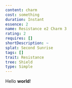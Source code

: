 ```yaml
---
content: charm
cost: something
duration: Instant
essence: 2
name: Resistance e2 Charm 3
rating: 2
requires: []
shortDescription: ~
splat: Second Sunrise
tags: []
trait: Resistance
tree: Shield
type: Simple
---
```


Hello **world**!
